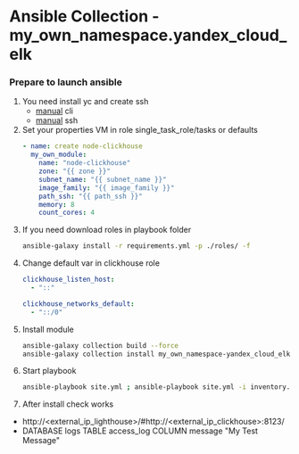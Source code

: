 # Ansible Collection - my_own_namespace.yandex_cloud_elk
### Prepare to launch ansible
1) You need install yc and create ssh 
   - [manual](https://cloud.yandex.com/en/docs/cli/operations/install-cli) cli 
   - [manual](https://cloud.yandex.ru/docs/managed-kubernetes/operations/node-connect-ssh) ssh
2) Set your properties VM in role single_task_role/tasks or defaults
   ```yml
   - name: create node-clickhouse
     my_own_module:
       name: "node-clickhouse"
       zone: "{{ zone }}"
       subnet_name: "{{ subnet_name }}"
       image_family: "{{ image_family }}"
       path_ssh: "{{ path_ssh }}"
       memory: 8
       count_cores: 4
   ```
3) If you need download roles in playbook folder
    ```bash
    ansible-galaxy install -r requirements.yml -p ./roles/ -f
    ```
4) Change default var in clickhouse role
   ```yaml
   clickhouse_listen_host:
     - "::"

   clickhouse_networks_default:
     - "::/0"
   ```
5) Install module 
   ```bash
   ansible-galaxy collection build --force
   ansible-galaxy collection install my_own_namespace-yandex_cloud_elk-2.0.0.tar.gz --force
   ```
6) Start playbook
   ```bash
   ansible-playbook site.yml ; ansible-playbook site.yml -i inventory.yml
   ```
7) After install check works 
 - http://<external_ip_lighthouse>/#http://<external_ip_clickhouse>:8123/
 - DATABASE logs TABLE access_log COLUMN message "My Test Message"